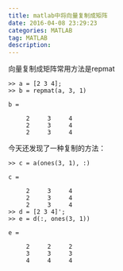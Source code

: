 ```yaml
---
title: matlab中将向量复制成矩阵
date: 2016-04-08 23:29:23
categories: MATLAB
tag: MATLAB
description: 
---
```


向量复制成矩阵常用方法是repmat

```
>> a = [2 3 4];
>> b = repmat(a, 3, 1)

b =

     2     3     4
     2     3     4
     2     3     4
```
今天还发现了一种复制的方法：

```
>> c = a(ones(3, 1), :)

c =

     2     3     4
     2     3     4
     2     3     4
>> d = [2 3 4]';
>> e = d(:, ones(3, 1))

e =

     2     2     2
     3     3     3
     4     4     4
```